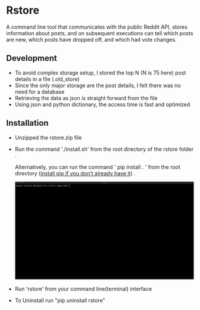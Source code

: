 # Rstore
A command line tool that communicates with the public Reddit API, stores information about posts, and on subsequent executions can tell which posts are new, which posts have dropped off, and which had vote changes.

## Development
- To avoid complex storage setup, I stored the top N (N is 75 here) post details in a file  (.old_store) 
- Since the only major storage are the post details, I felt there was no need for a database 
- Retrieving the data as json is straight forward from the file 
- Using json and python dictionary, the access time is fast and optimized

## Installation

- Unzipped the rstore.zip file
- Run the command './install.sh' from the root directory of the rstore folder .

  Alternatively, you can run the command ' pip install . ' from the root directory ([install pip if you don't already have it](https://github.com/pypa/pip)) .


  ![](rstore.gif)

- Run 'rstore' from your command line(terminal) interface

- To Uninstall run "pip uninstall rstore"
